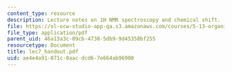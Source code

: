 ```yaml
---
content_type: resource
description: Lecture notes on 1H NMR spectroscopy and chemical shift.
file: https://ol-ocw-studio-app-qa.s3.amazonaws.com/courses/5-13-organic-chemistry-ii-fall-2003/ae4e4a91071c0aacdcd67e664ab96900_lec7_handout.pdf
file_type: application/pdf
parent_uid: 46a13a3c-09cb-4738-5db9-9d45358bf255
resourcetype: Document
title: lec7_handout.pdf
uid: ae4e4a91-071c-0aac-dcd6-7e664ab96900
---
```

